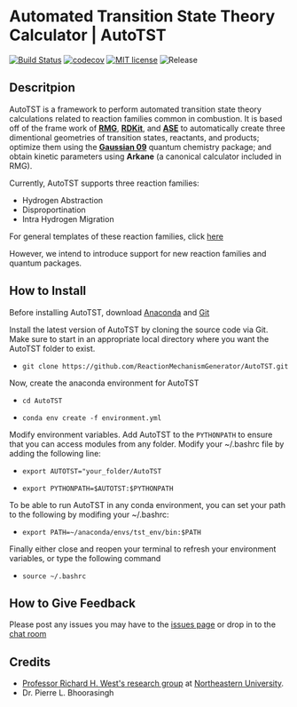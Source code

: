 # Automated Transition State Theory Calculator | AutoTST
[![Build Status](https://travis-ci.com/ReactionMechanismGenerator/AutoTST.svg?branch=master)](https://travis-ci.com/ReactionMechanismGenerator/AutoTST)
[![codecov](https://codecov.io/gh/reactionmechanismgenerator/autotst/branch/master/graph/badge.svg)](https://codecov.io/gh/reactionmechanismgenerator/autotst)
[![MIT license](http://img.shields.io/badge/license-MIT-brightgreen.svg)](http://opensource.org/licenses/MIT)
![Release](https://img.shields.io/badge/version-0.1.0-brightgreen.svg)

## Descritpion

AutoTST is a framework to perform automated transition state theory calculations related to reaction families common in combustion.
It is based off of the frame work of [**RMG**](rmg.mit.edu), [**RDKit**](http://www.rdkit.org/), and [**ASE**](https://wiki.fysik.dtu.dk/ase/) to automatically create three dimentional geometries of transition states, reactants, and products;
optimize them using the [**Gaussian 09**](http://gaussian.com/) quantum chemistry package; and obtain kinetic parameters using **Arkane** (a canonical calculator included in RMG).

Currently, AutoTST supports three reaction families:
- Hydrogen Abstraction
- Disproportination
- Intra Hydrogen Migration

For general templates of these reaction families, click [here](https://github.com/ReactionMechanismGenerator/RMG-database/blob/master/families/rmg_reaction_families.pdf)

However, we intend to introduce support for new reaction families and quantum packages.


## How to Install

Before installing AutoTST, download [Anaconda](anaconda.com/download/) and [Git](https://git-scm.com/downloads)

Install the latest version of AutoTST by cloning the source code via Git. Make sure to start in an appropriate local directory where you want the AutoTST folder to exist.

- `git clone https://github.com/ReactionMechanismGenerator/AutoTST.git`

Now, create the anaconda environment for AutoTST

- `cd AutoTST`

- `conda env create -f environment.yml`


Modify environment variables. Add AutoTST to the `PYTHONPATH` to ensure that you can access modules from any folder. Modify your ~/.bashrc file by adding the following line:

- `export AUTOTST="your_folder/AutoTST`

- `export PYTHONPATH=$AUTOTST:$PYTHONPATH`

To be able to run AutoTST in any conda environment, you can set your path to the following by modifing your ~/.bashrc: 

- `export PATH=~/anaconda/envs/tst_env/bin:$PATH`

Finally either close and reopen your terminal to refresh your environment variables, or type the following command 
- `source ~/.bashrc`

## How to Give Feedback

Please post any issues you may have to the [issues page](https://github.com/ReactionMechanismGenerator/AutoTST/issues/)
or drop in to the [chat room](https://gitter.im/ReactionMechanismGenerator/AutoTST) 

## Credits

- [Professor Richard H. West's research group](http://www.northeastern.edu/comocheng/) at 
[Northeastern University](http://www.northeastern.edu/). 
- Dr. Pierre L. Bhoorasingh
